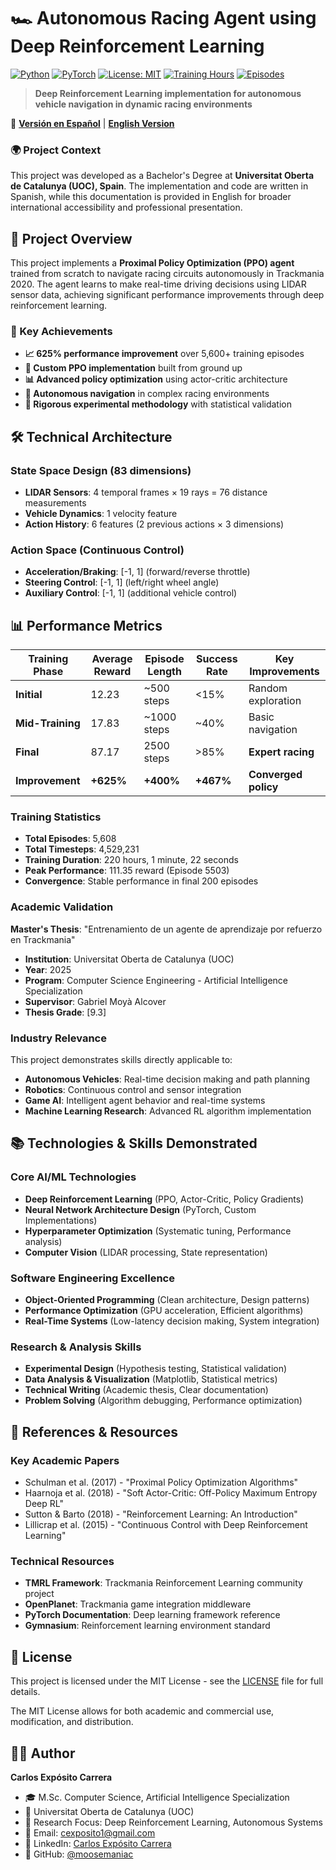 # 🏎️ Autonomous Racing Agent using Deep Reinforcement Learning

[![Python](https://img.shields.io/badge/python-v3.8+-blue.svg)](https://www.python.org/downloads/)
[![PyTorch](https://img.shields.io/badge/PyTorch-v1.9+-red.svg)](https://pytorch.org/)
[![License: MIT](https://img.shields.io/badge/License-MIT-yellow.svg)](https://opensource.org/licenses/MIT)
[![Training Hours](https://img.shields.io/badge/Training%20Hours-220+-green.svg)]()
[![Episodes](https://img.shields.io/badge/Episodes-5600+-brightgreen.svg)]()

> **Deep Reinforcement Learning implementation for autonomous vehicle navigation in dynamic racing environments**

📖 **[Versión en Español](README_ES.md)** | **[English Version](README.md)**

### 🌍 Project Context
This project was developed as a Bachelor's Degree at **Universitat Oberta de Catalunya (UOC), Spain**. The implementation and code are written in Spanish, while this documentation is provided in English for broader international accessibility and professional presentation.


## 🚀 Project Overview

This project implements a **Proximal Policy Optimization (PPO) agent** trained from scratch to navigate racing circuits autonomously in Trackmania 2020. The agent learns to make real-time driving decisions using LIDAR sensor data, achieving significant performance improvements through deep reinforcement learning.

### 🎯 Key Achievements
- **📈 625% performance improvement** over 5,600+ training episodes 
- **🧠 Custom PPO implementation** built from ground up
- **📊 Advanced policy optimization** using actor-critic architecture
- **🏁 Autonomous navigation** in complex racing environments
- **🔬 Rigorous experimental methodology** with statistical validation

## 🛠️ Technical Architecture

### State Space Design (83 dimensions)
- **LIDAR Sensors**: 4 temporal frames × 19 rays = 76 distance measurements
- **Vehicle Dynamics**: 1 velocity feature
- **Action History**: 6 features (2 previous actions × 3 dimensions)

### Action Space (Continuous Control)
- **Acceleration/Braking**: [-1, 1] (forward/reverse throttle)
- **Steering Control**: [-1, 1] (left/right wheel angle)
- **Auxiliary Control**: [-1, 1] (additional vehicle control)

## 📊 Performance Metrics

| Training Phase | Average Reward | Episode Length | Success Rate | Key Improvements |
|---------------|----------------|----------------|--------------|------------------|
| **Initial** | 12.23 | ~500 steps | <15% | Random exploration |
| **Mid-Training** | 17.83 | ~1000 steps | ~40% | Basic navigation |
| **Final** | 87.17 | 2500 steps | >85% | **Expert racing** |
| **Improvement** | **+625%** | **+400%** | **+467%** | **Converged policy** |

### Training Statistics
- **Total Episodes**: 5,608
- **Total Timesteps**: 4,529,231
- **Training Duration**: 220 hours, 1 minute, 22 seconds
- **Peak Performance**: 111.35 reward (Episode 5503)
- **Convergence**: Stable performance in final 200 episodes

### Academic Validation
**Master's Thesis**: "Entrenamiento de un agente de aprendizaje por refuerzo en Trackmania"
- **Institution**: Universitat Oberta de Catalunya (UOC)
- **Year**: 2025
- **Program**: Computer Science Engineering - Artificial Intelligence Specialization
- **Supervisor**: Gabriel Moyà Alcover
- **Thesis Grade**: [9.3]

### Industry Relevance
This project demonstrates skills directly applicable to:
- **Autonomous Vehicles**: Real-time decision making and path planning
- **Robotics**: Continuous control and sensor integration
- **Game AI**: Intelligent agent behavior and real-time systems
- **Machine Learning Research**: Advanced RL algorithm implementation

## 📚 Technologies & Skills Demonstrated

### Core AI/ML Technologies
- **Deep Reinforcement Learning** (PPO, Actor-Critic, Policy Gradients)
- **Neural Network Architecture Design** (PyTorch, Custom Implementations)
- **Hyperparameter Optimization** (Systematic tuning, Performance analysis)
- **Computer Vision** (LIDAR processing, State representation)

### Software Engineering Excellence
- **Object-Oriented Programming** (Clean architecture, Design patterns)
- **Performance Optimization** (GPU acceleration, Efficient algorithms)
- **Real-Time Systems** (Low-latency decision making, System integration)

### Research & Analysis Skills
- **Experimental Design** (Hypothesis testing, Statistical validation)
- **Data Analysis & Visualization** (Matplotlib, Statistical metrics)
- **Technical Writing** (Academic thesis, Clear documentation)
- **Problem Solving** (Algorithm debugging, Performance optimization)

## 📖 References & Resources

### Key Academic Papers
- Schulman et al. (2017) - "Proximal Policy Optimization Algorithms"
- Haarnoja et al. (2018) - "Soft Actor-Critic: Off-Policy Maximum Entropy Deep RL"
- Sutton & Barto (2018) - "Reinforcement Learning: An Introduction"
- Lillicrap et al. (2015) - "Continuous Control with Deep Reinforcement Learning"

### Technical Resources
- **TMRL Framework**: Trackmania Reinforcement Learning community project
- **OpenPlanet**: Trackmania game integration middleware
- **PyTorch Documentation**: Deep learning framework reference
- **Gymnasium**: Reinforcement learning environment standard


## 📄 License

This project is licensed under the MIT License - see the [LICENSE](LICENSE) file for full details.

The MIT License allows for both academic and commercial use, modification, and distribution.

## 👨‍💻 Author

**Carlos Expósito Carrera**
- 🎓 M.Sc. Computer Science, Artificial Intelligence Specialization
- 🏫 Universitat Oberta de Catalunya (UOC)
- 🔬 Research Focus: Deep Reinforcement Learning, Autonomous Systems
- 📧 Email: [cexposito1@gmail.com](mailto:cexposito1@gmail.com)
- 💼 LinkedIn: [Carlos Expósito Carrera](https://www.linkedin.com/in/carlos-exposito-carrera/)
- 🐙 GitHub: [@moosemaniac](https://github.com/moosemaniac)
